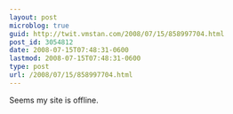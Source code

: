 ```yaml
---
layout: post
microblog: true
guid: http://twit.vmstan.com/2008/07/15/858997704.html
post_id: 3054812
date: 2008-07-15T07:48:31-0600
lastmod: 2008-07-15T07:48:31-0600
type: post
url: /2008/07/15/858997704.html
---
```

Seems my site is offline.
